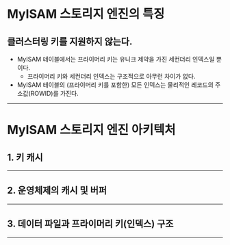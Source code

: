 
# MyISAM 스토리지 엔진의 특징

 ## 클러스터링 키를 지원하지 않는다. 
 - MyISAM 테이블에서는 프라이머리 키는 유니크 제약을 가진 세컨더리 인덱스일 뿐이다.
	 - 프라이머리 키와 세컨더리 인덱스는 구조적으로 아무런 차이가 없다. 
 - MyISAM 테이블의 (프라이머리 키를 포함한) 모든 인덱스는 물리적인 레코드의 주소값(ROWID)를 가진다. 

---

# MyISAM 스토리지 엔진 아키텍처


## 1. 키 캐시

---
## 2. 운영체제의 캐시 및 버퍼

---

## 3. 데이터 파일과 프라이머리 키(인덱스) 구조


---

